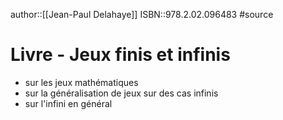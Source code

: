 author::[[Jean-Paul Delahaye]]
ISBN::978.2.02.096483
#source
# Livre - Jeux finis et infinis

 - sur les jeux mathématiques
 - sur la généralisation de jeux sur des cas infinis
 - sur l'infini en général

